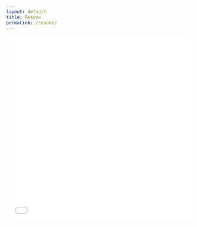 ```yaml
---
layout: default
title: Resume
permalink: /resume/
---
```


<script>
location.replace("{{site.baseurl}}/img/Resume_Anubhav_OnePage.pdf")
</script>

<iframe src="{{site.baseurl}}/img/Resume_Anubhav_OnePage.pdf" height="500px" width="500px" frameborder="0"></iframe>

